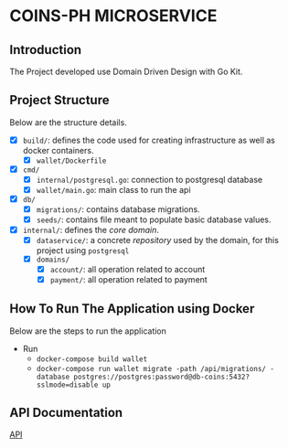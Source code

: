 # COINS-PH MICROSERVICE

## Introduction


The Project developed use Domain Driven Design with Go Kit.

## Project Structure

Below are the structure details.

- [X] `build/`: defines the code used for creating infrastructure as well as docker containers.
    - [X] `wallet/Dockerfile`
- [X] `cmd/`
    - [X] `internal/postgresql.go`: connection to postgresql database
    - [X] `wallet/main.go`: main class to run the api
- [X] `db/`
    - [X] `migrations/`: contains database migrations.
    - [X] `seeds/`: contains file meant to populate basic database values.
- [X] `internal/`: defines the _core domain_.
    - [X] `dataservice/`: a concrete _repository_ used by the domain, for this project using `postgresql`
    - [X] `domains/`
        - [X] `account/`: all operation related to account
        - [X] `payment/`: all operation related to payment

## How To Run The Application using Docker 

Below are the steps to run the application
* Run 
    * `docker-compose build wallet`
    * `docker-compose run wallet migrate -path /api/migrations/ -database postgres://postgres:password@db-coins:5432?sslmode=disable up`

## API Documentation

[API ](./docs/API.md#L15-L22)
